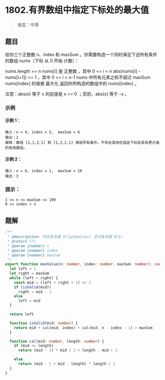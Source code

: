 # 1802.有界数组中指定下标处的最大值

> 难度：中等

## 题目

给你三个正整数 n、index 和 maxSum 。你需要构造一个同时满足下述所有条件的数组 nums（下标 从 0 开始 计数）：

nums.length == n
nums[i] 是 正整数 ，其中 0 <= i < n
abs(nums[i] - nums[i+1]) <= 1 ，其中 0 <= i < n-1
nums 中所有元素之和不超过 maxSum
nums[index] 的值被 最大化
返回你所构造的数组中的 nums[index] 。

注意：abs(x) 等于 x 的前提是 x >= 0 ；否则，abs(x) 等于 -x 。

### 示例

#### 示例 1：

```
输入：n = 4, index = 2,  maxSum = 6
输出：2
解释：数组 [1,1,2,1] 和 [1,2,2,1] 满足所有条件。不存在其他在指定下标处具有更大值的有效数组。
```

#### 示例 2：

```
输入：n = 6, index = 1,  maxSum = 10
输出：3
```

### 提示：

```
1 <= n <= maxSum <= 109
0 <= index < n
```

## 题解

```ts
/**
 * @description: 时间复杂度 O(lg(maxSum)) 空间复杂度 O(1)
 * @return {*}
 * @param {number} n
 * @param {number} index
 * @param {number} maxSum
 */
export function maxValue(n: number, index: number, maxSum: number): number {
  let left = 1
  let right = maxSum
  while (left < right) {
    const mid = (left + right + 1) >> 1
    if (isValid(mid))
      right = mid - 1
    else
      left = mid
  }

  return left

  function isValid(mid: number) {
    return mid + cal(mid, index) + cal(mid, n - index - 1) > maxSum
  }

  function cal(mid: number, length: number) {
    if (mid <= length)
      return (mid - 1) * mid / 2 + length - mid + 1

    else
      return (mid - 1 + mid - length) * length / 2
  }
}
```

